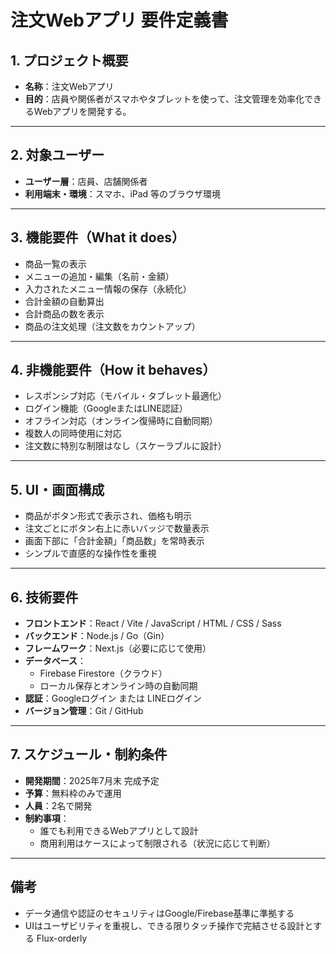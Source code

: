 # 注文Webアプリ 要件定義書

## 1. プロジェクト概要
- **名称**：注文Webアプリ
- **目的**：店員や関係者がスマホやタブレットを使って、注文管理を効率化できるWebアプリを開発する。

---

## 2. 対象ユーザー
- **ユーザー層**：店員、店舗関係者
- **利用端末・環境**：スマホ、iPad 等のブラウザ環境

---

## 3. 機能要件（What it does）
- 商品一覧の表示
- メニューの追加・編集（名前・金額）
- 入力されたメニュー情報の保存（永続化）
- 合計金額の自動算出
- 合計商品の数を表示
- 商品の注文処理（注文数をカウントアップ）

---

## 4. 非機能要件（How it behaves）
- レスポンシブ対応（モバイル・タブレット最適化）
- ログイン機能（GoogleまたはLINE認証）
- オフライン対応（オンライン復帰時に自動同期）
- 複数人の同時使用に対応
- 注文数に特別な制限はなし（スケーラブルに設計）

---

## 5. UI・画面構成
- 商品がボタン形式で表示され、価格も明示
- 注文ごとにボタン右上に赤いバッジで数量表示
- 画面下部に「合計金額」「商品数」を常時表示
- シンプルで直感的な操作性を重視

---

## 6. 技術要件
- **フロントエンド**：React / Vite / JavaScript / HTML / CSS / Sass
- **バックエンド**：Node.js / Go（Gin）
- **フレームワーク**：Next.js（必要に応じて使用）
- **データベース**：
  - Firebase Firestore（クラウド）
  - ローカル保存とオンライン時の自動同期
- **認証**：Googleログイン または LINEログイン
- **バージョン管理**：Git / GitHub

---

## 7. スケジュール・制約条件
- **開発期間**：2025年7月末 完成予定
- **予算**：無料枠のみで運用
- **人員**：2名で開発
- **制約事項**：
  - 誰でも利用できるWebアプリとして設計
  - 商用利用はケースによって制限される（状況に応じて判断）

---

## 備考
- データ通信や認証のセキュリティはGoogle/Firebase基準に準拠する
- UIはユーザビリティを重視し、できる限りタッチ操作で完結させる設計とする
Flux-orderly
